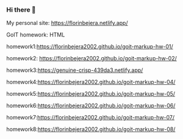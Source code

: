 ### Hi there 👋
My personal site: https://florinbejera.netlify.app/ 

GoIT homework:
HTML 

homework1:https://florinbejera2002.github.io/goit-markup-hw-01/ 
                      
homework2: https://florinbejera2002.github.io/goit-markup-hw-02/

homework3:https://genuine-crisp-439da3.netlify.app/

homework4:https://florinbejera2002.github.io/goit-markup-hw-04/

homework5:https://florinbejera2002.github.io/goit-markup-hw-05/

homework6:https://florinbejera2002.github.io/goit-markup-hw-06/

homework7:https://florinbejera2002.github.io/goit-markup-hw-07/

homework8:https://florinbejera2002.github.io/goit-markup-hw-08/




 


<!--
**FlorinBejera2002/florinbejera2002** is a ✨ _special_ ✨ repository because its `README.md` (this file) appears on your GitHub profile.

Here are some ideas to get you started:

- 🔭 I’m currently working on ...
- 🌱 I’m currently learning ...
- 👯 I’m looking to collaborate on ...
- 🤔 I’m looking for help with ...
- 💬 Ask me about ...
- 📫 How to reach me: ...
- 😄 Pronouns: ...
- ⚡ Fun fact: ...
-->
